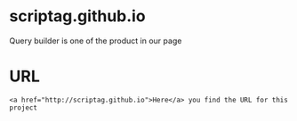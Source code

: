 # scriptag.github.io

  Query builder is one of the product in our page

# URL
 
    <a href="http://scriptag.github.io">Here</a> you find the URL for this project


